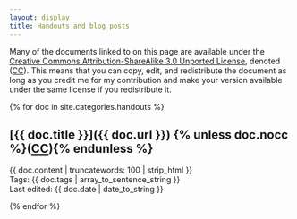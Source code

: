 ```yaml
---
layout: display
title: Handouts and blog posts
---
```


Many of the documents linked to on this page are available under the
<a rel="license"
href="http://creativecommons.org/licenses/by-sa/3.0/"> Creative
Commons Attribution-ShareAlike 3.0 Unported License</a>, denoted 
\([CC][]\). This means that you can copy, edit, and redistribute the
document as long as you credit me for my contribution and make your
version available under the same license if you redistribute it.

{% for doc in site.categories.handouts %}

[{{ doc.title }}]({{ doc.url }}) {% unless doc.nocc %}\([CC][]\){% endunless %}
--------------------------------------------------------------------------
{{ doc.content | truncatewords: 100 | strip_html }}  
Tags: {{ doc.tags | array_to_sentence_string }}  
Last edited: {{ doc.date | date_to_string }}

{% endfor %}

[CC]: http://creativecommons.org/licenses/by-sa/3.0/
